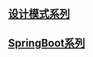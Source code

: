 
## [设计模式系列](https://github.com/lushwe/myblog/tree/master/design-patterns)

## [SpringBoot系列](https://github.com/lushwe/myblog/tree/master/spring-boot)


